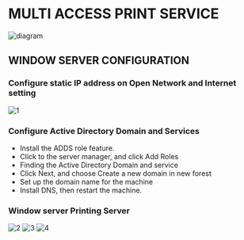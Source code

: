 # MULTI ACCESS PRINT SERVICE

![diagram](https://user-images.githubusercontent.com/71564211/139777533-48539059-b0fc-4085-aa20-994847287538.PNG)

## WINDOW SERVER CONFIGURATION 

### Configure static IP address on Open Network and Internet setting
![1](https://user-images.githubusercontent.com/71564211/139777764-b7508744-5b68-4446-acab-750fdb6e54ef.PNG)


### Configure Active Directory Domain and Services
* Install the ADDS role feature.
* Click to the server manager, and click Add Roles
* Finding the Active Directory Domain and service
* Click Next, and choose Create a new domain in new forest
* Set up the domain name for the machine 
* Install DNS, then restart the machine.

### Window server Printing Server
![2](https://user-images.githubusercontent.com/71564211/139777985-23d40e3c-46dd-4cfd-a298-ef46466d06f6.PNG)
![3](https://user-images.githubusercontent.com/71564211/139777990-71987713-3e9b-47fb-b595-3d999eb34824.PNG)
![4](https://user-images.githubusercontent.com/71564211/139777993-ce5933dc-6391-4f86-a62f-d06728af7f94.PNG)
